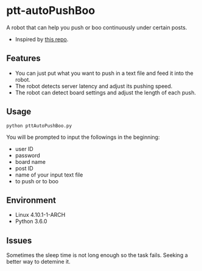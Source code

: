 # ptt-autoPushBoo
A robot that can help you push or boo continuously under certain posts.
* Inspired by [this repo](https://github.com/twtrubiks/PttAutoLoginPost).

## Features
* You can just put what you want to push in a text file and feed it into the robot.
* The robot detects server latency and adjust its pushing speed.
* The robot can detect board settings and adjust the length of each push.

## Usage
    python pttAutoPushBoo.py

You will be prompted to input the followings in the beginning:
* user ID
* password
* board name
* post ID
* name of your input text file 
* to push or to boo

## Environment
* Linux 4.10.1-1-ARCH
* Python 3.6.0

## Issues
Sometimes the sleep time is not long enough so the task fails. Seeking a better way to detemine it.